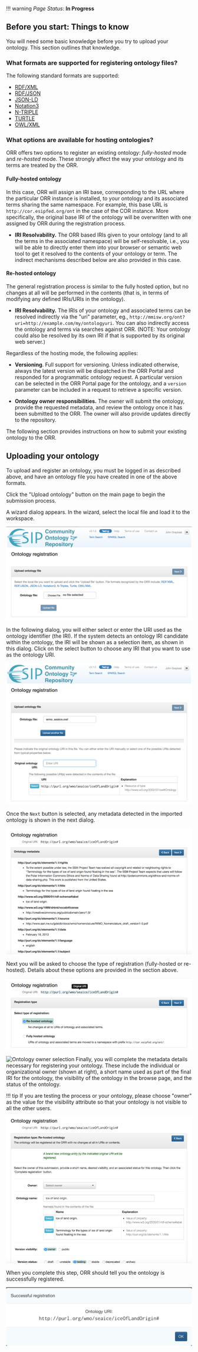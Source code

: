!!! warning
    _Page Status_: **In Progress** 

## Before you start: Things to know

You will need some basic knowledge before you try to upload your ontology. This section outlines that knowledge.

### What formats are supported for registering ontology files?

The following standard formats are supported:

*   [RDF/XML](https://www.w3.org/TR/REC-rdf-syntax/)
*   [RDF/JSON](https://www.w3.org/TR/rdf-json/)
*   [JSON-LD](https://www.w3.org/TR/json-ld/)
*   [Notation3](https://www.w3.org/TeamSubmission/n3/)
*   [N-TRIPLE](https://www.w3.org/TR/n-triples/)
*   [TURTLE](https://www.w3.org/TeamSubmission/turtle/)
*   [OWL/XML](https://www.w3.org/TR/owl-xml-serialization/)

### What options are available for hosting ontologies?

ORR offers two options to register an existing ontology: _fully-hosted_ mode and _re-hosted_ mode.
These strongly affect the way your ontology and its terms are treated by the ORR.

#### Fully-hosted ontology

In this case, ORR will assign an IRI base, corresponding to the URL where the particular ORR
instance is installed, to your ontology and its associated 
terms sharing the same namespace. 
For example, this base URL is `http://cor.esipfed.org/ont` in the case of the COR instance.
More specifically, the original base IRI of the ontology will be 
overwritten with one assigned by ORR during the registration process.
  
*   **IRI Resolvability.** The ORR based IRIs given to your ontology (and to all the terms in the 
associated namespace) will be self-resolvable, i.e., you will be able to directly enter them into your 
browser or semantic web tool to get it resolved to the contents of your ontology or term. 
The indirect mechanisms described below are also provided in this case.
  


#### Re-hosted ontology

The general registration process is similar to the fully hosted option, but 
no changes at all will be performed in the contents 
(that is, in terms of modifying any defined IRIs/URIs in the ontology).

*   **IRI Resolvability.** 
The IRIs of your ontology and associated terms can be resolved indirectly 
via the "uri" parameter, eg., 
`http://mmisw.org/ont?uri=http://example.com/my/ontologyuri`. 
You can also indirectly access the ontology and terms via searches against ORR. 
(NOTE: Your ontology could also be resolved by its own IRI if that is supported by its 
original web server.)  


Regardless of the hosting mode, the following applies:

*   **Versioning**. Full support for versioning.
    Unless indicated otherwise, always the latest version will be dispatched in the ORR Portal
    and responded for a programmatic ontology request.
    A particular version can be selected in the ORR Portal page for the ontology,
    and a `version` parameter can be included in a request to retrieve a specific version.
    

*   **Ontology owner responsibilities.** The owner will submit the ontology, 
    provide the requested metadata, and review the ontology once it has been submitted to the ORR. 
    The owner will also provide updates directly to the repository.  

The following section provides instructions on how to submit your existing ontology to the ORR.

## Uploading your ontology

To upload and register an ontology, you must be logged in as described above,
and have an ontology file you have created in one of the above formats.

Click the "Upload ontology" button on the main page to begin the submission process.

A wizard dialog appears. In the wizard, select the local file and load it to the workspace. 

![Ontology upload dialog](../img/cor/cor-ontology-upload-dialog-20160828.png)

In the following dialog, you will either select or enter the URI used as the ontology identifier (the IRI). 
If the system detects an ontology IRI candidate within the ontology, the IRI will be shown as a selection item, as shown in this dialog. Click on the select button to choose any IRI that you want to use as the ontology URI.

![Ontology IRI selection](../img/cor/cor-ontology-uri-select-20160828.png)

Once the `Next` button is selected, any metadata detected in the imported ontology is shown in the next dialog.

![Ontology registration metadata](../img/cor/cor-ontology-registration-metadata-20160828.png)

Next you will be asked to choose the type of registration (fully-hosted or re-hosted).  Details about these options are provided in the section above. 

![Ontology registration hosting](../img/cor/cor-ontology-registration-hosting-20160828.png)

<img class="smallfloatright" alt="Ontology owner selection" src="../../img/cor/cor-ontology-owner-selection-20160828.png">
Finally, you will complete the metadata details necessary for registering your ontology. 
These include the individual or organizational owner (shown at right), 
a short name used as part of the final IRI for the ontology, 
the visibility of the ontology in the browse page, 
and the status of the ontology.  

!!! tip 
    If you are testing the process or your ontology, please choose "owner" as the value 
    for the visibility attribute so that your ontology is not visible to all the other users.
    
![Ontology registration completion](../img/cor/cor-ontology-registration-completion-20160828.png "Completion of registration details")

When you complete this step, ORR should tell you the ontology is successfully registered.

![Ontology registration successful](../img/cor/cor-ontology-registration-successful-20160828.png)

